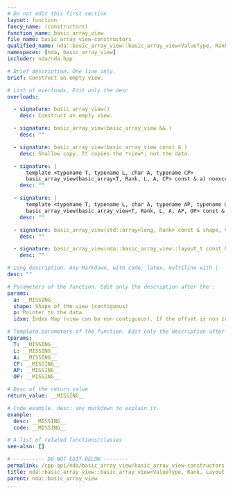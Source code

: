 ```yaml
---
# Do not edit this first section
layout: function
fancy_name: (constructors)
function_name: basic_array_view
file_name: basic_array_view-constructors
qualified_name: nda::basic_array_view::basic_array_view<ValueType, Rank, Layout, Algebra, AccessorPolicy, OwningPolicy>
namespaces: [nda, basic_array_view]
includer: nda/nda.hpp

# Brief description. One line only.
brief: Construct an empty view.

# List of overloads. Edit only the desc
overloads:

  - signature: basic_array_view()
    desc: Construct an empty view.

  - signature: basic_array_view(basic_array_view && )
    desc: ""

  - signature: basic_array_view(basic_array_view const & )
    desc: Shallow copy. It copies the *view*, not the data.

  - signature: |
      template <typename T, typename L, char A, typename CP>
      basic_array_view(basic_array<T, Rank, L, A, CP> const & a) noexcept
    desc: ""

  - signature: |
      template <typename T, typename L, char A, typename AP, typename OP>
      basic_array_view(basic_array_view<T, Rank, L, A, AP, OP> const & a) noexcept
    desc: ""

  - signature: basic_array_view(std::array<long, Rank> const & shape, ValueType * p) noexcept
    desc: ""

  - signature: basic_array_view(nda::basic_array_view::layout_t const & idxm, ValueType * p) noexcept
    desc: ""

# Long description. Any Markdown, with code, latex, multiline with |
desc: ""

# Parameters of the function. Edit only the description after the :
params:
  a: __MISSING__
  shape: Shape of the view (contiguous)
  p: Pointer to the data
  idxm: Index Map (view can be non contiguous). If the offset is non zero, the view starts at p + idxm.offset()

# Template parameters of the function. Edit only the description after the :
tparams:
  T: __MISSING__
  L: __MISSING__
  A: __MISSING__
  CP: __MISSING__
  AP: __MISSING__
  OP: __MISSING__

# Desc of the return value
return_value: __MISSING__

# Code example. desc: any markdown to explain it.
example:
  desc: __MISSING__
  code: __MISSING__

# A list of related functions/classes
see-also: []

# ---------- DO NOT EDIT BELOW --------
permalink: /cpp-api/nda/basic_array_view/basic_array_view-constructors
title: nda::basic_array_view::basic_array_view<ValueType, Rank, Layout, Algebra, AccessorPolicy, OwningPolicy>
parent: nda::basic_array_view
...
```



